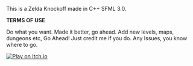 This is a Zelda Knockoff made in C++ SFML 3.0.

**TERMS OF USE**

Do what you want. Made it better, go ahead. Add new levels, maps, dungeons etc, Go Ahead!
Just credit me if you do.
Any Issues, you know where to go.

[![Play on Itch.io](https://img.itch.zone/aW1nLzIwMTkyNzgxLnBuZw==/347x500/ZyBzIh.png)](https://oguhs-cookies.itch.io/zelda-knockoff)
